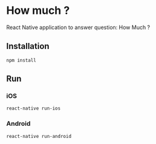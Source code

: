 # How much ?

React Native application to answer question: How Much ?

## Installation

```
npm install
```

## Run

### iOS
```
react-native run-ios
```

### Android
```
react-native run-android
```
